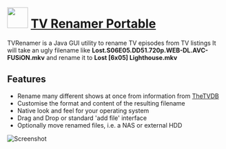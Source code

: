 # <img src="https://cdn.rawgit.com/JourneyOver/chocolatey-packages/0b9b1e2b8be77cc100c19ad2dff40758670d18f2/icons/tvrenamer.png" width="48" height="48"/> [TV Renamer Portable](https://chocolatey.org/packages/tvrenamer.portable)

TVRenamer is a Java GUI utility to rename TV episodes from TV listings
It will take an ugly filename like **Lost.S06E05.DD51.720p.WEB-DL.AVC-FUSiON.mkv** and rename it to **Lost [6x05] Lighthouse.mkv**

## Features

- Rename many different shows at once from information from [TheTVDB](http://thetvdb.com/)
- Customise the format and content of the resulting filename
- Native look and feel for your operating system
- Drag and Drop or standard 'add file' interface
- Optionally move renamed files, i.e. a NAS or external HDD

![Screenshot](https://raw.githubusercontent.com/JourneyOver/chocolatey-packages/master/readme_imgs/tvrenamer.png)
